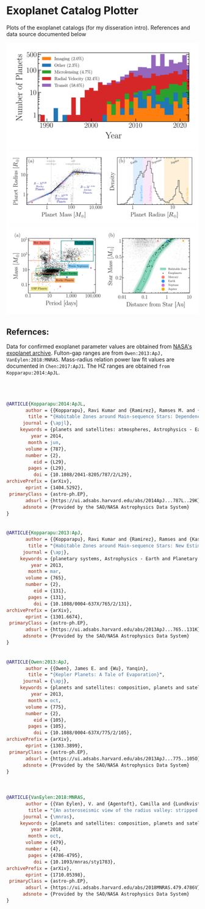# Exoplanet Catalog Plotter

Plots of the exoplanet catalogs (for my disseration intro). References and data source documented below

![](https://raw.githubusercontent.com/avivajpeyi/exoplanet_catalog_plotter/main/src/confirmed_planets_vs_time.png)
![](https://raw.githubusercontent.com/avivajpeyi/exoplanet_catalog_plotter/main/src/radii_and_mass_relations.png)
![](https://raw.githubusercontent.com/avivajpeyi/exoplanet_catalog_plotter/main/src/scatter_categories.png)

## Refernces: 

Data for confirmed exoplanet parameter values are obtained from [NASA's exoplanet archive](https://exoplanetarchive.ipac.caltech.edu/).
Fulton-gap ranges are from `Owen:2013:ApJ, VanEylen:2018:MNRAS`.
Mass-radius relation power law fit values are documented in `Chen:2017:ApJ1`.
The HZ ranges are obtained `from Kopparapu:2014:ApJL`.


```bib



@ARTICLE{Kopparapu:2014:ApJL,
       author = {{Kopparapu}, Ravi Kumar and {Ramirez}, Ramses M. and {SchottelKotte}, James and {Kasting}, James F. and {Domagal-Goldman}, Shawn and {Eymet}, Vincent},
        title = "{Habitable Zones around Main-sequence Stars: Dependence on Planetary Mass}",
      journal = {\apjl},
     keywords = {planets and satellites: atmospheres, Astrophysics - Earth and Planetary Astrophysics},
         year = 2014,
        month = jun,
       volume = {787},
       number = {2},
          eid = {L29},
        pages = {L29},
          doi = {10.1088/2041-8205/787/2/L29},
archivePrefix = {arXiv},
       eprint = {1404.5292},
 primaryClass = {astro-ph.EP},
       adsurl = {https://ui.adsabs.harvard.edu/abs/2014ApJ...787L..29K},
      adsnote = {Provided by the SAO/NASA Astrophysics Data System}
}


@ARTICLE{Kopparapu:2013:ApJ,
       author = {{Kopparapu}, Ravi Kumar and {Ramirez}, Ramses and {Kasting}, James F. and {Eymet}, Vincent and {Robinson}, Tyler D. and {Mahadevan}, Suvrath and {Terrien}, Ryan C. and {Domagal-Goldman}, Shawn and {Meadows}, Victoria and {Deshpande}, Rohit},
        title = "{Habitable Zones around Main-sequence Stars: New Estimates}",
      journal = {\apj},
     keywords = {planetary systems, Astrophysics - Earth and Planetary Astrophysics},
         year = 2013,
        month = mar,
       volume = {765},
       number = {2},
          eid = {131},
        pages = {131},
          doi = {10.1088/0004-637X/765/2/131},
archivePrefix = {arXiv},
       eprint = {1301.6674},
 primaryClass = {astro-ph.EP},
       adsurl = {https://ui.adsabs.harvard.edu/abs/2013ApJ...765..131K},
      adsnote = {Provided by the SAO/NASA Astrophysics Data System}
}


@ARTICLE{Owen:2013:ApJ,
       author = {{Owen}, James E. and {Wu}, Yanqin},
        title = "{Kepler Planets: A Tale of Evaporation}",
      journal = {\apj},
     keywords = {planets and satellites: composition, planets and satellites: formation, planets and satellites: interiors, planets and satellites: physical evolution, Astrophysics - Earth and Planetary Astrophysics},
         year = 2013,
        month = oct,
       volume = {775},
       number = {2},
          eid = {105},
        pages = {105},
          doi = {10.1088/0004-637X/775/2/105},
archivePrefix = {arXiv},
       eprint = {1303.3899},
 primaryClass = {astro-ph.EP},
       adsurl = {https://ui.adsabs.harvard.edu/abs/2013ApJ...775..105O},
      adsnote = {Provided by the SAO/NASA Astrophysics Data System}
}



@ARTICLE{VanEylen:2018:MNRAS,
       author = {{Van Eylen}, V. and {Agentoft}, Camilla and {Lundkvist}, M.~S. and {Kjeldsen}, H. and {Owen}, J.~E. and {Fulton}, B.~J. and {Petigura}, E. and {Snellen}, I.},
        title = "{An asteroseismic view of the radius valley: stripped cores, not born rocky}",
      journal = {\mnras},
     keywords = {planets and satellites: composition, planets and satellites: formation, planets and satellites: fundamental parameters, planets and satellites: physical evolution, Astrophysics - Earth and Planetary Astrophysics},
         year = 2018,
        month = oct,
       volume = {479},
       number = {4},
        pages = {4786-4795},
          doi = {10.1093/mnras/sty1783},
archivePrefix = {arXiv},
       eprint = {1710.05398},
 primaryClass = {astro-ph.EP},
       adsurl = {https://ui.adsabs.harvard.edu/abs/2018MNRAS.479.4786V},
      adsnote = {Provided by the SAO/NASA Astrophysics Data System}
}


```


